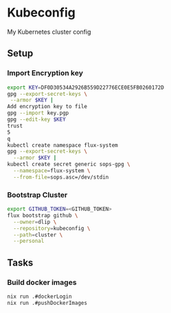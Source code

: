 # Kubeconfig

My Kubernetes cluster config

## Setup

### Import Encryption key

```sh
export KEY=DF0D30534A2926B559D22776ECE0E5FB0260172D
gpg --export-secret-keys \
 --armor $KEY |
Add encryption key to file
gpg --import key.pgp
gpg --edit-key $KEY
trust
5
q
kubectl create namespace flux-system
gpg --export-secret-keys \
  --armor $KEY |
kubectl create secret generic sops-gpg \
  --namespace=flux-system \
  --from-file=sops.asc=/dev/stdin
```

### Bootstrap Cluster

```sh
export GITHUB_TOKEN=<GITHUB_TOKEN>
flux bootstrap github \
  --owner=dlip \
  --repository=kubeconfig \
  --path=cluster \
  --personal
```

## Tasks

### Build docker images

```sh
nix run .#dockerLogin
nix run .#pushDockerImages
```
